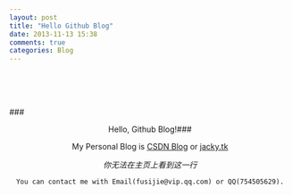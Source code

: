 ```yaml
---
layout: post
title: "Hello Github Blog"
date: 2013-11-13 15:38
comments: true
categories: Blog
---
```

<br>
</br>
<div align="center">
<img src="http://www.jacky.tk/images/logo.jpg" alt="" border="0" title="Logo" />
<br>
</br>
</div>

###<center>Hello, Github Blog!###

<center>
My Personal Blog is 
<a href="http://blog.csdn.net/jackystudio" target="_self">CSDN Blog</a>
 or 
<a href="http://www.jacky.tk" target="_self">jacky.tk</a>
</center>

<!-- more -->
*<center>你无法在主页上看到这一行</center>*

	You can contact me with Email(fusijie@vip.qq.com) or QQ(754505629).
